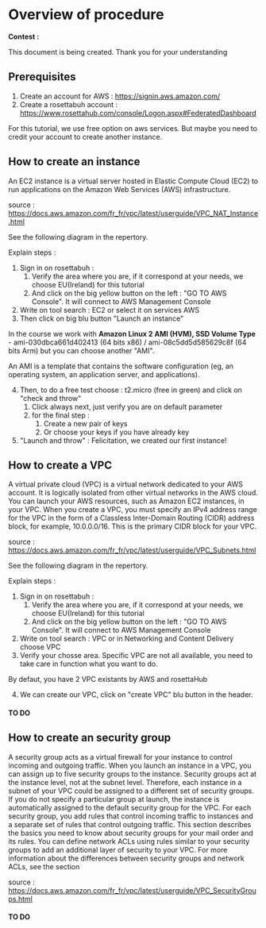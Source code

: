 # Overview of procedure

**Contest :**

This document is being created. Thank you for your understanding

## Prerequisites

1. Create an account for AWS : https://signin.aws.amazon.com/
2. Create a rosettabuh account : https://www.rosettahub.com/console/Logon.aspx#FederatedDashboard



For this tutorial, we use free option on aws services. But maybe you need to credit your account to create another instance.

## How to create an instance

An EC2 instance is a virtual server hosted in Elastic Compute Cloud (EC2) to run applications on the Amazon Web Services (AWS) infrastructure.

source : <https://docs.aws.amazon.com/fr_fr/vpc/latest/userguide/VPC_NAT_Instance.html>

See the following diagram in the repertory.

Explain steps : 

1. Sign in on rosettabuh :
   1. Verify the area where you are, if it correspond at your needs, we choose EU(Ireland) for this tutorial
   2. And click on the big yellow button on the left : "GO TO AWS Console". It will connect to AWS Management Console
2. Write on tool search : EC2 or select it on services AWS 
3. Then click on big blu button "Launch an instance"

In the course we work with **Amazon Linux 2 AMI (HVM), SSD Volume Type** - ami-030dbca661d402413 (64 bits x86) / ami-08c5dd5d585629c8f (64 bits Arm) but you can choose another "AMI".

An AMI is a template that contains the software configuration (eg, an operating system, an application server, and applications).

4. Then, to do a free test choose : t2.micro (free in green) and click on "check and throw"
   1. Click always next, just verify you are on default parameter
   2. for the final step :
      1. Create a new pair of keys
      2. Or choose your keys if you have already key
5.  "Launch and throw" : Felicitation, we created our first instance!

## How to create a VPC

A virtual private cloud (VPC) is a virtual network dedicated to your AWS account. It is logically isolated from other virtual networks in the AWS cloud. You can launch your AWS resources, such as Amazon EC2 instances, in your VPC.
When you create a VPC, you must specify an IPv4 address range for the VPC in the form of a Classless Inter-Domain Routing (CIDR) address block, for example, 10.0.0.0/16. This is the primary CIDR block for your VPC. 

source : https://docs.aws.amazon.com/fr_fr/vpc/latest/userguide/VPC_Subnets.html

See the following diagram in the repertory.

Explain steps : 

1. Sign in on rosettabuh :
   1. Verify the area where you are, if it correspond at your needs, we choose EU(Ireland) for this tutorial
   2. And click on the big yellow button on the left : "GO TO AWS Console". It will connect to AWS Management Console
2. Write on tool search : VPC or in Networking and Content Delivery choose VPC
3. Verify your chosse area. Specific VPC are not all available, you need to take care in function what you want to do.

By defaut, you have 2 VPC existants by AWS and rosettaHub

4. We can create our VPC, click on "create VPC" blu button in the header.



#### TO DO



## How to create an security group

A security group acts as a virtual firewall for your instance to control incoming and outgoing traffic. When you launch an instance in a VPC, you can assign up to five security groups to the instance. Security groups act at the instance level, not at the subnet level. Therefore, each instance in a subnet of your VPC could be assigned to a different set of security groups. If you do not specify a particular group at launch, the instance is automatically assigned to the default security group for the VPC.
For each security group, you add rules that control incoming traffic to instances and a separate set of rules that control outgoing traffic. This section describes the basics you need to know about security groups for your mail order and its rules.
You can define network ACLs using rules similar to your security groups to add an additional layer of security to your VPC. For more information about the differences between security groups and network ACLs, see the section

source : <https://docs.aws.amazon.com/fr_fr/vpc/latest/userguide/VPC_SecurityGroups.html>

#### TO DO